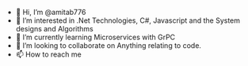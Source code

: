 - 👋 Hi, I’m @amitab776
- 👀 I’m interested in .Net Technologies, C#, Javascript and the System designs and Algorithms
- 🌱 I’m currently learning Microservices with GrPC
- 💞️ I’m looking to collaborate on Anything relating to code.
- 📫 How to reach me <You know>

<!---
amitab776/amitab776 is a ✨ special ✨ repository because its `README.md` (this file) appears on your GitHub profile.
You can click the Preview link to take a look at your changes.
--->
